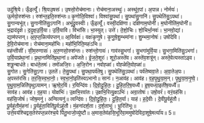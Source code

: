 

  
उदु॑श्रि॒ये। ऊँ॒इत्यूँ॑। श्रि॒यउ॒षसः॑। उ॒षसो॒रोच॑मानाः। रोच॑माना॒अस्थुः॑। अस्थु॑र॒पां। अ॒पान्न। नोर्मयः॑। ऊ॒र्मयो॒रुश॑न्तः। रुश॑न्त॒इति॒रुश॑न्तः॥ कृ॒णोति॒विश्वा॑। विश्वा॑सु॒पथा॑। सु॒पथा॑सु॒गानि॑। सु॒पथेति॑सु॒ऽपथा॑। सु॒गान्यभू॑त्। सु॒गानीति॑सु॒ऽगानि॑। अभू॑दु॒वस्वीः॑। ऊँ॒इत्यूँ॑। वस्वी॒दक्षि॑णा। दक्षि॑णाम॒घोनी॑। म॒घोनीति॑म॒घोनी॑॥  
भ॒द्राद॑दृक्षे। द॒दृ॒क्ष॒उ॒र्वि॒या। उ॒र्वि॒यावि। विभा॑सि। भा॒स्युत्। उत्ते॑। ते॒शो॒चिः। शो॒चिर्भा॒नवः॑। भा॒नवो॒द्यां। द्याम॑पप्तन्। अ॒प॒प्त॒न्नित्य॑पप्तन्॥ आ॒विर्वक्षः॑। वक्षः॑कृणुषे। कृ॒णु॒षे॒शु॒म्भमा॑ना। शु॒म्भमा॒नोषः॑। उषो॑देवि। दे॒वि॒रोच॑माना। रोच॑माना॒महो॑भिः। महो॑भि॒रिति॒महः॑ऽभिः॥  
वह॑न्तीसीं। सी॒म॒रुणासः॑। अ॒रु॒णसो॒रुश॑न्तः। रुश॑न्तो॒गावः॑। गाव॑स्सु॒भगां॑। सु॒भगा॑मुर्वि॒या। सु॒भगा॒मिति॑सु॒ऽभगां॑। उ॒र्वि॒याप्र॑था॒नां। प्र॒था॒नामिति॑प्र॒था॒नां॥ अपे॑जते। ई॒ज॒ते॒शूरः॑। शूरो॒अस्ते॑व। अस्ते॑व॒शत्रू॑न्। अस्ते॒वेत्यस्ता॑ऽइव। शत्रू॒न्बाध॑ते। बाध॑ते॒तमः॑। तमो॑अजि॒रः। अ॒जि॒रोन। नवोह्ळा॑। वोह्ळेति॒वोह्ळा॑॥  
सु॒गोत। सु॒गेति॑सु॒ऽगा। उ॒तते॑। ते॒सु॒पथा॑। सु॒पथा॒पर्व॑तेषु। सु॒पथेति॑सु॒ऽपथा॑। पर्व॑तेष्ववा॒ते। अ॒वा॒तेअ॒पः। अ॒पस्त॑रसि। त॒र॒सि॒स्व॒भा॒नो॒। स्व॒भा॒नो॒इति॑स्वऽभानो॥ सानः॑। न॒आव॑ह। आव॑ह। व॒ह॒पृ॒थु॒या॒म॒न्। पृ॒थु॒या॒म॒नृ॒ष्वे॒। पृ॒थु॒या॒म॒न्निति॑पृथुऽयामन्। ऋ॒ष्वे॒र॒यिं। र॒यिन्दि॑वः। दि॒वो॒दु॒हि॒तः॒। दु॒हि॒त॒रि॒ष॒यध्यै॑। इ॒ष॒यध्या॒इती॑ष॒यध्यै॑॥  
साव॑ह। आव॑ह। व॒ह॒या। योक्षभिः॑। उ॒क्षभि॒रवा॑तः। उ॒क्षभि॒रित्यु॒क्षऽभिः॑। अवा॒तोषः॑। उषो॒वरं॑। वरं॒वह॑सि। वह॑सि॒जोषं॑। जोष॒मनु॑। अन्वित्यनु॑॥ त्वन्दि॑वः। दि॒वो॒दु॒हि॒तः॒। दु॒हि॒त॒र्या। याह॑। ह॒दे॒वीः। दे॒वीपू॒र्वहू॑तौ। पू॒र्वहू॑तौमं॒हना॑। पू॒र्वहू॑ता॒विति॑पू॒र्वऽहू॑तौ। मं॒हना॑दर्श॒ता। द॒र्श॒ताभूः॑। भू॒रिति॑भूः॥  
उत्ते॒वय॑श्चिद्वस॒तेर॑पप्त॒न्नर॑श्च॒ये पि॑तु॒भाजो॒व्यु॑ष्टौ॥ अ॒मास॒तेव॑हसि॒भूरि॑वा॒ममुषो॑देविदा॒शुषे॒मर्त्या॑य॥ 5॥  
